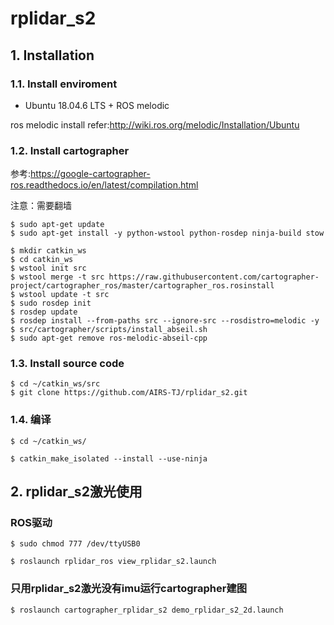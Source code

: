 # rplidar_s2

## 1. Installation

### 1.1. Install enviroment

* Ubuntu 18.04.6 LTS + ROS melodic

ros melodic install refer:http://wiki.ros.org/melodic/Installation/Ubuntu

### 1.2. Install cartographer

参考:https://google-cartographer-ros.readthedocs.io/en/latest/compilation.html

注意：需要翻墙

	$ sudo apt-get update
	$ sudo apt-get install -y python-wstool python-rosdep ninja-build stow

	$ mkdir catkin_ws
	$ cd catkin_ws
	$ wstool init src
	$ wstool merge -t src https://raw.githubusercontent.com/cartographer-project/cartographer_ros/master/cartographer_ros.rosinstall
	$ wstool update -t src
	$ sudo rosdep init
	$ rosdep update
	$ rosdep install --from-paths src --ignore-src --rosdistro=melodic -y
	$ src/cartographer/scripts/install_abseil.sh
	$ sudo apt-get remove ros-melodic-abseil-cpp
	
### 1.3. Install source code

	$ cd ~/catkin_ws/src 
	$ git clone https://github.com/AIRS-TJ/rplidar_s2.git
	
### 1.4. 编译

	$ cd ~/catkin_ws/

	$ catkin_make_isolated --install --use-ninja 

## 2. rplidar_s2激光使用

### ROS驱动

	$ sudo chmod 777 /dev/ttyUSB0 

	$ roslaunch rplidar_ros view_rplidar_s2.launch 
	
### 只用rplidar_s2激光没有imu运行cartographer建图

	$ roslaunch cartographer_rplidar_s2 demo_rplidar_s2_2d.launch
